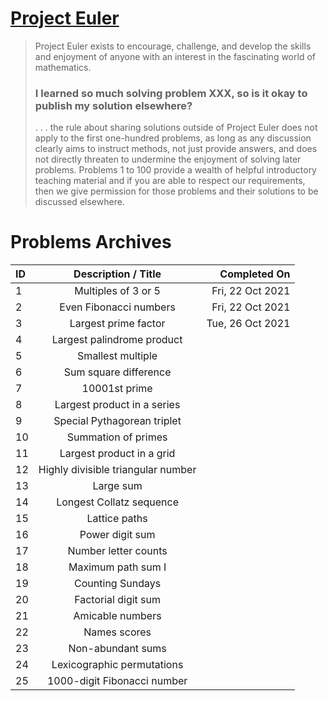 # [Project Euler](https://projecteuler.net/about/)
> Project Euler exists to encourage, challenge, and develop the skills and enjoyment of anyone with an interest in the fascinating world of mathematics.
> ### I learned so much solving problem XXX, so is it okay to publish my solution elsewhere?
>  . . . the rule about sharing solutions outside of Project Euler does not apply to the first one-hundred problems, as long as any discussion clearly aims to instruct methods, not just provide answers, and does not directly threaten to undermine the enjoyment of solving later problems. Problems 1 to 100 provide a wealth of helpful introductory teaching material and if you are able to respect our requirements, then we give permission for those problems and their solutions to be discussed elsewhere.

# Problems Archives
| ID              | Description / Title                | Completed On     |
| :-------------- | :--------------------------------: | ---------------: |
| 1               | Multiples of 3 or 5                | Fri, 22 Oct 2021 |
| 2               | Even Fibonacci numbers             | Fri, 22 Oct 2021 |
| 3               | Largest prime factor               | Tue, 26 Oct 2021 |
| 4               | Largest palindrome product         |                  |
| 5               | Smallest multiple                  |                  |
| 6               | Sum square difference              |                  |
| 7               | 10001st prime                      |                  |
| 8               | Largest product in a series        |                  |
| 9               | Special Pythagorean triplet        |                  |
| 10              | Summation of primes                |                  |
| 11              | Largest product in a grid          |                  |
| 12              | Highly divisible triangular number |                  |
| 13              | Large sum                          |                  |
| 14              | Longest Collatz sequence           |                  |
| 15              | Lattice paths                      |                  |
| 16              | Power digit sum                    |                  |
| 17              | Number letter counts               |                  |
| 18              | Maximum path sum I                 |                  |
| 19              | Counting Sundays                   |                  |
| 20              | Factorial digit sum                |                  |
| 21              | Amicable numbers                   |                  |
| 22              | Names scores                       |                  |
| 23              | Non-abundant sums                  |                  |
| 24              | Lexicographic permutations         |                  |
| 25              | 1000-digit Fibonacci number        |                  |
